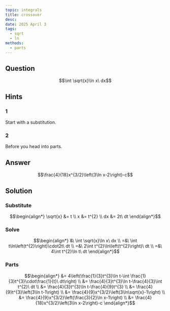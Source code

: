 ```yaml
---
topic: integrals
title: crossover
desc: 
date: 2025 April 3
tags:
  - sqrt
  - ln
methods:
  - parts
---
```



## Question
```math
\int \sqrt{x}\ln x\ dx
```


## Hints

### 1
Start with a substitution.

### 2
Before you head into parts.


## Answer
```math
\frac{4}{18}x^{3/2}\left(3\ln x-2\right)-c
```


## Solution

### Substitute
```math
\begin{align*}
  \sqrt{x} &= t
  \\ x &= t^{2}
  \\ dx &= 2t\ dt
\end{align*}
```

### Solve
```math
\begin{align*}
  &\ \int \sqrt{x}\ln x\ dx
  \\ =&\ \int t\ln\left(t^{2}\right)\cdot2t\ dt
  \\ =&\ 2\int t^{2}\ln\left(t^{2}\right)\ dt
  \\ =&\ 4\int t^{2}\ln t\ dt
\end{align*}
```

### Parts
```math
\begin{align*}
  &= 4\left(\frac{1}{3}t^{3}\ln t-\int \frac{1}{3}t^{3}\cdot\frac{1}{t}\ dt\right)
  \\ &= \frac{4}{3}t^{3}\ln t-\frac{4}{3}\int t^{2}\ dt
  \\ &= \frac{4}{3}t^{3}\ln t-\frac{4}{9}t^{3}
  \\ &= \frac{4}{9}t^{3}\left(3\ln t-1\right)
  \\ &= \frac{4}{9}x^{3/2}\left(3\ln\sqrt{x}-1\right)
  \\ &= \frac{4}{9}x^{3/2}\left(\frac{3}{2}\ln x-1\right)
  \\ &= \frac{4}{18}x^{3/2}\left(3\ln x-2\right)-c
\end{align*}
```
